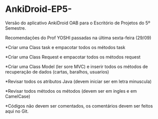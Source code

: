 # AnkiDroid-EP5-
Versão do aplicativo AnkiDroid OAB para o Escritório de Projetos do 5º Semestre.

Recomendações do Prof YOSHI passadas na última sexta-feira (29/09)

*Criar uma Class task e empacotar todos os métodos task

*Criar uma Class Request e empacotar todos os métodos request

*Criar uma Class Model (ler sore MVC) e inserir todos os métodos de recuperação de dados (cartas, baralhos, usuarios)

*Revisar todos os atributos Java (devem iniciar ser em letra minuscula)

*Revisar todos métodos os métodos (devem ser em ingles e em CamelCase)

*Códigos não devem ser comentados, os comentários devem ser feitos aqui no Git.
